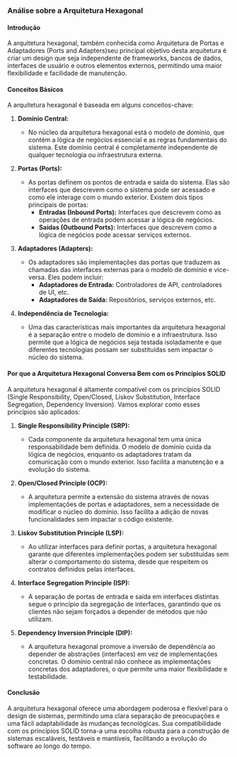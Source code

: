 ### Análise sobre a Arquitetura Hexagonal

#### Introdução
A arquitetura hexagonal, também conhecida como Arquitetura de Portas e Adaptadores (Ports and Adapters)seu principal objetivo desta arquitetura é criar um design que seja independente de frameworks, bancos de dados, interfaces de usuário e outros elementos externos, permitindo uma maior flexibilidade e facilidade de manutenção.

#### Conceitos Básicos
A arquitetura hexagonal é baseada em alguns conceitos-chave:

1. **Domínio Central:**
   - No núcleo da arquitetura hexagonal está o modelo de domínio, que contém a lógica de negócios essencial e as regras fundamentais do sistema. Este domínio central é completamente independente de qualquer tecnologia ou infraestrutura externa.

2. **Portas (Ports):**
   - As portas definem os pontos de entrada e saída do sistema. Elas são interfaces que descrevem como o sistema pode ser acessado e como ele interage com o mundo exterior. Existem dois tipos principais de portas:
     - **Entradas (Inbound Ports):** Interfaces que descrevem como as operações de entrada podem acessar a lógica de negócios.
     - **Saídas (Outbound Ports):** Interfaces que descrevem como a lógica de negócios pode acessar serviços externos.

3. **Adaptadores (Adapters):**
   - Os adaptadores são implementações das portas que traduzem as chamadas das interfaces externas para o modelo de domínio e vice-versa. Eles podem incluir:
     - **Adaptadores de Entrada:** Controladores de API, controladores de UI, etc.
     - **Adaptadores de Saída:** Repositórios, serviços externos, etc.

4. **Independência de Tecnologia:**
   - Uma das características mais importantes da arquitetura hexagonal é a separação entre o modelo de domínio e a infraestrutura. Isso permite que a lógica de negócios seja testada isoladamente e que diferentes tecnologias possam ser substituídas sem impactar o núcleo do sistema.

#### Por que a Arquitetura Hexagonal Conversa Bem com os Princípios SOLID

A arquitetura hexagonal é altamente compatível com os princípios SOLID (Single Responsibility, Open/Closed, Liskov Substitution, Interface Segregation, Dependency Inversion). Vamos explorar como esses princípios são aplicados:

1. **Single Responsibility Principle (SRP):**
   - Cada componente da arquitetura hexagonal tem uma única responsabilidade bem definida. O modelo de domínio cuida da lógica de negócios, enquanto os adaptadores tratam da comunicação com o mundo exterior. Isso facilita a manutenção e a evolução do sistema.

2. **Open/Closed Principle (OCP):**
   - A arquitetura permite a extensão do sistema através de novas implementações de portas e adaptadores, sem a necessidade de modificar o núcleo do domínio. Isso facilita a adição de novas funcionalidades sem impactar o código existente.

3. **Liskov Substitution Principle (LSP):**
   - Ao utilizar interfaces para definir portas, a arquitetura hexagonal garante que diferentes implementações podem ser substituídas sem alterar o comportamento do sistema, desde que respeitem os contratos definidos pelas interfaces.

4. **Interface Segregation Principle (ISP):**
   - A separação de portas de entrada e saída em interfaces distintas segue o princípio da segregação de interfaces, garantindo que os clientes não sejam forçados a depender de métodos que não utilizam.

5. **Dependency Inversion Principle (DIP):**
   - A arquitetura hexagonal promove a inversão de dependência ao depender de abstrações (interfaces) em vez de implementações concretas. O domínio central não conhece as implementações concretas dos adaptadores, o que permite uma maior flexibilidade e testabilidade.

#### Conclusão
A arquitetura hexagonal oferece uma abordagem poderosa e flexível para o design de sistemas, permitindo uma clara separação de preocupações e uma fácil adaptabilidade às mudanças tecnológicas. Sua compatibilidade com os princípios SOLID torna-a uma escolha robusta para a construção de sistemas escaláveis, testáveis e mantíveis, facilitando a evolução do software ao longo do tempo.